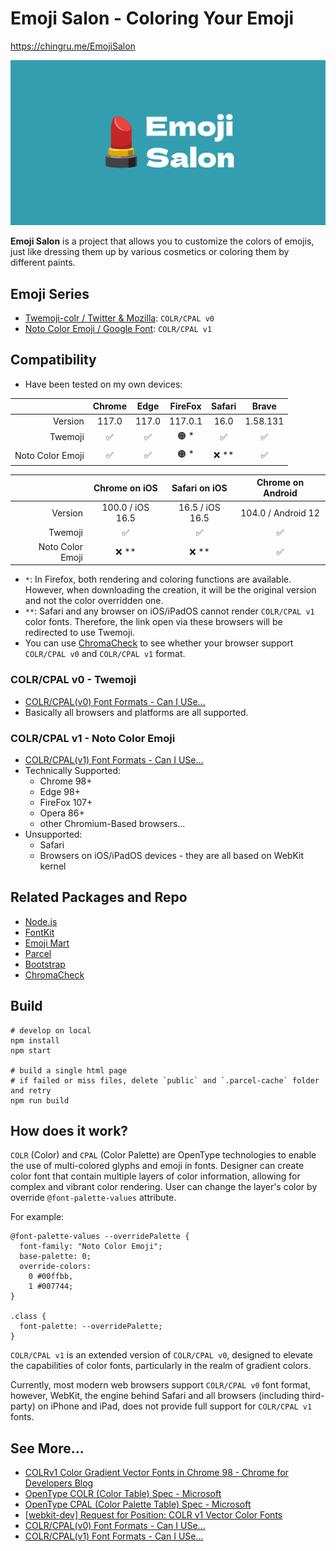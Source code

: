 # Emoji Salon - Coloring Your Emoji

https://chingru.me/EmojiSalon

![](src/image/social.png)

**Emoji Salon** is a project that allows you to customize the colors of emojis, just like dressing them up by various cosmetics or coloring them by different paints.

## Emoji Series

- [Twemoji-colr / Twitter & Mozilla](https://github.com/mozilla/twemoji-colr): `COLR/CPAL v0`
- [Noto Color Emoji / Google Font](https://fonts.google.com/noto/specimen/Noto+Color+Emoji): `COLR/CPAL v1`


## Compatibility

- Have been tested on my own devices:

|   | Chrome | Edge | FireFox | Safari | Brave |
| ---:|:----:|:----:|:----:|:----:|:----:|
| Version  | 117.0 | 117.0 | 117.0.1 | 16.0 | 1.58.131 |
|Twemoji| ✅ | ✅ | 🟠 * | ✅ | ✅ |
|Noto Color Emoji| ✅ | ✅ | 🟠 * | ❌ ** | ✅ | 

| |Chrome on iOS | Safari on iOS | Chrome on Android |
| ---:|:----:|:----:|:----:|
|Version| 100.0 / iOS 16.5 | 16.5 / iOS 16.5| 104.0 / Android 12|
|Twemoji| ✅ | ✅ | ✅ |
|Noto Color Emoji| ❌ ** | ❌ ** | ✅ |

- `*`: In Firefox, both rendering and coloring functions are available. However, when downloading the creation, it will be the original version and not the color overridden one.
- `**`: Safari and any browser on iOS/iPadOS cannot render `COLR/CPAL v1` color fonts. Therefore, the link open via these browsers will be redirected to use Twemoji.
- You can use [ChromaCheck](https://pixelambacht.nl/chromacheck/) to see whether your browser support `COLR/CPAL v0` and `COLR/CPAL v1` format.


### COLR/CPAL v0 - Twemoji

- [COLR/CPAL(v0) Font Formats - Can I USe...](https://caniuse.com/colr)
- Basically all browsers and platforms are all supported.


### COLR/CPAL v1 - Noto Color Emoji

- [COLR/CPAL(v1) Font Formats - Can I USe...](https://caniuse.com/colr-v1)
- Technically Supported:
  - Chrome 98+
  - Edge 98+
  - FireFox 107+
  - Opera 86+
  - other Chromium-Based browsers...
- Unsupported:
  - Safari
  - Browsers on iOS/iPadOS devices - they are all based on WebKit kernel


## Related Packages and Repo

- [Node.js](https://nodejs.org/)
- [FontKit](https://github.com/foliojs/fontkit)
- [Emoji Mart](https://github.com/missive/emoji-mart)
- [Parcel](https://parceljs.org/)
- [Bootstrap](https://getbootstrap.com/)
- [ChromaCheck](https://github.com/RoelN/ChromaCheck)

## Build

```
# develop on local
npm install
npm start

# build a single html page
# if failed or miss files, delete `public` and `.parcel-cache` folder and retry
npm run build
```

## How does it work?

`COLR` (Color) and `CPAL` (Color Palette) are OpenType technologies to enable the use of multi-colored glyphs and emoji in fonts. Designer can create color font that contain multiple layers of color information, allowing for complex and vibrant color rendering. User can change the layer's color by override `@font-palette-values` attribute.

For example:

```
@font-palette-values --overridePalette {
  font-family: "Noto Color Emoji";
  base-palette: 0;
  override-colors:
    0 #00ffbb,
    1 #007744;
}

.class {
  font-palette: --overridePalette;
}
```

`COLR/CPAL v1` is an extended version of `COLR/CPAL v0`, designed to elevate the capabilities of color fonts, particularly in the realm of gradient colors.

Currently, most modern web browsers support `COLR/CPAL v0` font format, however, WebKit, the engine behind Safari and all browsers (including third-party) on iPhone and iPad, does not provide full support for `COLR/CPAL v1` fonts. 


## See More...

- [COLRv1 Color Gradient Vector Fonts in Chrome 98 - Chrome for Developers Blog](https://developer.chrome.com/blog/colrv1-fonts/)
- [OpenType COLR (Color Table) Spec - Microsoft](https://learn.microsoft.com/en-us/typography/opentype/spec/colr)
- [OpenType CPAL (Color Palette Table) Spec - Microsoft](https://learn.microsoft.com/en-us/typography/opentype/spec/cpal)
- [\[webkit-dev\] Request for Position: COLR v1 Vector Color Fonts](https://lists.webkit.org/pipermail/webkit-dev/2021-May/031839.html)
- [COLR/CPAL(v0) Font Formats - Can I USe...](https://caniuse.com/colr)
- [COLR/CPAL(v1) Font Formats - Can I USe...](https://caniuse.com/colr-v1)

